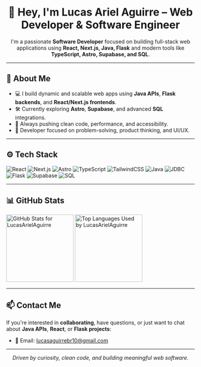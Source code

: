 <h1 align="center">👋 Hey, I'm Lucas Ariel Aguirre – Web Developer & Software Engineer</h1>

<p align="center">
  I'm a passionate <strong>Software Developer</strong> focused on building full-stack web applications using <strong>React, Next.js, Java, Flask</strong> and modern tools like <strong>TypeScript, Astro, Supabase, and SQL</strong>.
</p>

---

## 🧠 About Me

- 💻 I build dynamic and scalable web apps using **Java APIs**, **Flask backends**, and **React/Next.js frontends**.
- 🛠️ Currently exploring **Astro**, **Supabase**, and advanced **SQL** integrations.
- 🧪 Always pushing clean code, performance, and accessibility.
- 🎯 Developer focused on problem-solving, product thinking, and UI/UX.

---

## ⚙️ Tech Stack

<p>
  <img alt="React" src="https://img.shields.io/badge/React-20232A?style=for-the-badge&logo=react&logoColor=61DAFB" />
  <img alt="Next.js" src="https://img.shields.io/badge/Next.js-000000?style=for-the-badge&logo=nextdotjs&logoColor=white" />
  <img alt="Astro" src="https://img.shields.io/badge/Astro-000000?style=for-the-badge&logo=astro&logoColor=white" />
  <img alt="TypeScript" src="https://img.shields.io/badge/TypeScript-3178C6?style=for-the-badge&logo=typescript&logoColor=white" />
  <img alt="TailwindCSS" src="https://img.shields.io/badge/TailwindCSS-38B2AC?style=for-the-badge&logo=tailwind-css&logoColor=white" />
  <img alt="Java" src="https://img.shields.io/badge/Java-ED8B00?style=for-the-badge&logo=java&logoColor=white" />
  <img alt="JDBC" src="https://img.shields.io/badge/JDBC-007396?style=for-the-badge&logo=java&logoColor=white" />
  <img alt="Flask" src="https://img.shields.io/badge/Flask-000000?style=for-the-badge&logo=flask&logoColor=white" />
  <img alt="Supabase" src="https://img.shields.io/badge/Supabase-3ECF8E?style=for-the-badge&logo=supabase&logoColor=white" />
  <img alt="SQL" src="https://img.shields.io/badge/SQL-4479A1?style=for-the-badge&logo=postgresql&logoColor=white" />
</p>

---

## 📊 GitHub Stats

<p>
  <img alt="GitHub Stats for LucasArielAguirre" src="https://github-readme-stats.vercel.app/api?username=LucasArielAguirre&show_icons=true&theme=tokyonight&hide_border=true" height="180" />
  <img alt="Top Languages Used by LucasArielAguirre" src="https://github-readme-stats.vercel.app/api/top-langs/?username=LucasArielAguirre&layout=compact&theme=tokyonight&hide_border=true" height="180"/>
</p>

---

## 📫 Contact Me

If you're interested in **collaborating**, have questions, or just want to chat about **Java APIs**, **React**, or **Flask projects**:

- 📩 Email: [lucasaguirrebr10@gmail.com](mailto:lucasaguirrebr10@gmail.com)

---

<p align="center">
  <em>Driven by curiosity, clean code, and building meaningful web software.</em>
</p>
